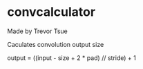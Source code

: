 # convcalculator
Made by Trevor Tsue


Caculates convolution output size

output = ((input - size + 2 * pad) // stride) + 1
